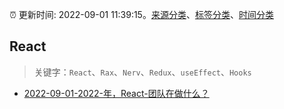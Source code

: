 :alarm_clock: 更新时间: 2022-09-01 11:39:15。[来源分类](../README.md)、[标签分类](../TAGS.md)、[时间分类](../TIMELINE.md)

## React


> 关键字：`React`、`Rax`、`Nerv`、`Redux`、`useEffect`、`Hooks`



- [2022-09-01-2022-年，React-团队在做什么？](https://toutiao.io/k/oxfhtri) 